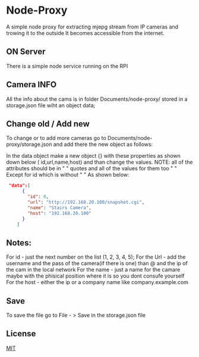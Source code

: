 # Node-Proxy
A simple node proxy for extracting mjepg stream from IP cameras and trowing it to the outside
It becomes accessible from the internet. 

## ON Server
There is a simple node service running on the RPI

## Camera INFO
All the info about the cams is in folder Documents/node-proxy/
stored in a storage.json file wiht an object data;

## Change old / Add new
To change or to add more cameras 
go to Documents/node-proxy/storage.json and 
add there the new object as follows:

In the data object make a new object {}
with these properties as shown down below ( id,url,name,host)
and than change the values.
NOTE: all of the attributes should be in " " quotes and all of the  values for them too " " Except for id which is without " "
As shown below:
```json
 "data":[
      {
        "id": 0,
        "url": "http://192.168.20.100/snapshot.cgi",
        "name": "Stairs Camera",
        "host": "192.168.20.100"
      }
    ] 
```
## Notes:
   For id  - just the next number on the list (1, 2, 3, 4, 5);
   For the Url - add the username and the pass of the camera(if there is one) than @ and the ip of the cam in the local network
   For the name - just a name for the camare maybe with the phisical position where it is so you dont consufe yourself
   For the host -  either the ip or a company name like company.example.com

## Save
To save the file
go to File - > Save in the storage.json file

## License
[MIT](https://choosealicense.com/licenses/mit/)
